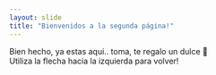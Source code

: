 ```yaml
---
layout: slide
title: "Bienvenidos a la segunda página!"
---
```

Bien hecho, ya estas aqui.. toma, te regalo un dulce :candy:  
Utiliza la flecha hacia la izquierda para volver!
